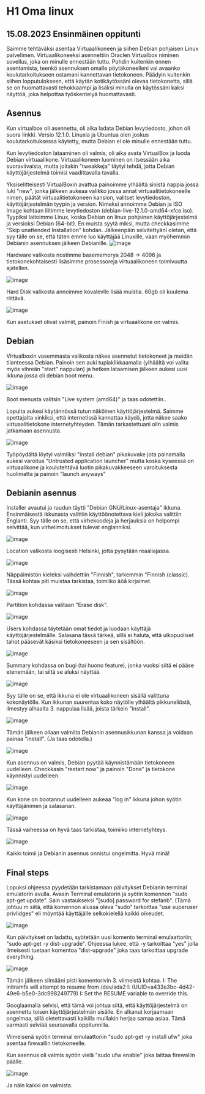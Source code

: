# H1 Oma linux

## 15.08.2023 Ensinmäinen oppitunti

Saimme tehtäväksi asentaa Virtuaalikoneen ja siihen Debian pohjaisen Linux palvelimen. Virtuaalikoneeksi asennettiin Oraclen Virtualbox niminen sovellus, joka on minulle ennestään tuttu. Pohdin kuitenkin ennen asentamista, teenkö asennuksen omalle pöytäkoneelleni vai avaanko koulutarkoitukseen ostamani kannettavan tietokoneen. Päädyin kuitenkin siihen lopputulokseen, että käytän kotikäytössäni olevaa tietokonetta, sillä se on huomattavasti tehokkaampi ja lisäksi minulla on käytössäni kaksi näyttöä, joka helpottaa työskentelyä huomattavasti.

## Asennus

Kun virtualbox oli asennettu, oli aika ladata Debian levytiedosto, johon oli suora linkki. Versio 12.1.0. Linuxia ja Ubuntua olen joskus koulutarkoituksessa käytetty, mutta Debian ei ole minulle ennestään tuttu. 

Kun levytiedoston lataaminen oli valmis, oli aika avata VirtualBox ja luoda Debian virtuaalikone. Virtuaalikoneen luominen on itsessään aika suoraviivaista, mutta joitakin "tweakkeja" täytyi tehdä, jotta Debian käyttöjärjestelmä toimisi vaadittavalla tavalla.

Yksiselitteisesti VirtualBoxin avattua painoimme ylhäältä sinistä nappia jossa luki "new", jonka jälkeen aukeaa valikko jossa annat virtuaalitietokoneelle nimen, päätät virtuaalitietokoneen kansion, valitset levytiedoston, käyttöjärjestelmän tyypin ja version. Nimeksi annoimme Debian ja ISO Image kohtaan liitimme levytiedoston (debian-live-12.1.0-amd64-xfce.iso). Tyypiksi laitoimme Linux, koska Debian on linux pohjainen käyttöjärjestelmä ja versioksi Debian (64-bit). En muista syytä miksi, mutta checkkasimme "Skip unattended Installation" kohdan. Jälkeenpäin selvitettyäni oletan, että syy tälle on se, että täten emme luo käyttäjää Linuxille, vaan myöhemmin Debianin asennuksen jälkeen Debianille.
![image](https://github.com/bgz859/linux-kurssi/assets/143337738/7b66c1a1-2ef6-474a-9f3e-2e947ee92504)

Hardware valikosta nostimme basememorya 2048 -> 4096 ja tietokonekohtaisesti lisäsimme prosessoreja virtuaalikoneen toimivuutta ajatellen.

![image](https://github.com/bgz859/linux-kurssi/assets/143337738/a6d8a623-4bba-4cfc-83da-378460385612)

Hard Disk valikosta annoimme kovalevlle lisää muistia. 60gb oli kuulema riittävä.

![image](https://github.com/bgz859/linux-kurssi/assets/143337738/4a4b2e90-8290-4a71-9262-19b7b4b79f9b)

Kun asetukset olivat valmiit, painoin Finish ja virtuaalikone on valmis.

## Debian

Virtualboxin vasemmasta valikosta näkee asennetut tietokoneet ja meidän tilanteessa Debian. Painoin sen auki tuplaklikkaamalla (ylhäältä voi valita myös vihreän "start" nappulan) ja hetken lataamisen jälkeen aukesi uusi ikkuna jossa oli debian boot menu. 

![image](https://github.com/bgz859/linux-kurssi/assets/143337738/b517d40f-3f1a-44ad-9109-7b076368c71d)

Boot menusta valitsin "Live system (amd64)" ja taas odotettiin..

Lopulta aukesi käytännössä tutun näköinen käyttöjärjestelmä. Saimme opettajalta vinkiksi, että internetissä kannattaa käydä, jotta näkee saako virtuaalitietokone internetyhteyden. Tämän tarkastettuani olin valmis jatkamaan asennusta.

![image](https://github.com/bgz859/linux-kurssi/assets/143337738/7c1008e2-5b1b-4539-b191-81dd729a5fe5)

Työpöydältä löytyi valmiiksi "install debian" pikakuvake jota painamalla aukesi varoitus "Untrusted application launcher" mutta koska kyseessä on virtuaalikone ja koulutehtävä luotin pikakuvakkeeseen varoituksesta huolimatta ja painoin "launch anyways"

## Debianin asennus

Installer avautui ja ruudun täytti "Debian GNU/Linux-asentaja" ikkuna. Ensinmäisestä ikkunasta valittiin käyttöönotettava kieli joksika valittiin Englanti. Syy tälle on se, että virhekoodeja ja herjauksia on helpompi selvittää, kun virheilmoitukset tulevat englanniksi.

![image](https://github.com/bgz859/linux-kurssi/assets/143337738/a0a1eda0-828b-4c59-9974-41cceb6e69cf)

Location valikosta loogisesti Helsinki, jotta pysytään reaaliajassa.

![image](https://github.com/bgz859/linux-kurssi/assets/143337738/484e04ec-b51d-42f7-82e8-dcd39967e8a9)

Näppäimistön kieleksi vaihdettiin "Finnish", tarkemmin "Finnish (classic). Tässä kohtaa piti muistaa tarkistaa, toimiiko äöå kirjaimet.

![image](https://github.com/bgz859/linux-kurssi/assets/143337738/b0b2a472-68cb-4666-a724-9835f994c876)

Partition kohdassa valitaan "Erase disk".

![image](https://github.com/bgz859/linux-kurssi/assets/143337738/72e631dc-21d2-4954-994f-37ce9b6a733b)

Users kohdassa täytetään omat tiedot ja luodaan käyttäjä käyttöjärjestelmälle. Salasana tässä tärkeä, sillä ei haluta, että ulkopuoliset tahot pääsevät käsiksi tietokoneeseen ja sen sisältöön.

![image](https://github.com/bgz859/linux-kurssi/assets/143337738/c2de8326-2451-4fcf-9736-b74e53c62649)

Summary kohdassa on bugi (tai huono feature), jonka vuoksi siitä ei pääse etenemään, tai siltä se aluksi näyttää. 

![image](https://github.com/bgz859/linux-kurssi/assets/143337738/f2bf1584-7efb-4b61-bc30-40e6a6dad161)

Syy tälle on se, että ikkuna ei ole virtuaalikoneen sisällä valittuna kokonäytölle. Kun ikkunan suurentaa koko näytölle ylhäältä pikkuneliöstä, ilmestyy alhaalta 3. nappulaa lisää, joista tärkein "install".

![image](https://github.com/bgz859/linux-kurssi/assets/143337738/d0aef1bd-3405-426c-8566-da0c19c0d911)

Tämän jälkeen ollaan valmiita Debianin asennusikkunan kanssa ja voidaan painaa "install". (Ja taas odotella.)

![image](https://github.com/bgz859/linux-kurssi/assets/143337738/1b75da04-90ec-46d4-be66-64eaaf4749a8)

Kun asennus on valmis, Debian pyytää käynnistämään tietokoneen uudelleen. Checkkasin "restart now" ja painoin "Done" ja tietokone käynnistyi uudelleen.

![image](https://github.com/bgz859/linux-kurssi/assets/143337738/69e1f5e4-752e-4b60-8836-41eaf5ee304d)

Kun kone on bootannut uudelleen aukeaa "log in" ikkuna johon syötin käyttäjänimen ja salasanan.

![image](https://github.com/bgz859/linux-kurssi/assets/143337738/2a38a3bc-7cbb-4c1a-a389-b660fdc56d35)

Tässä vaiheessa on hyvä taas tarkistaa, toimiiko internetyhteys.

![image](https://github.com/bgz859/linux-kurssi/assets/143337738/3e5de6ef-ca83-41cb-8c87-ee871802e1e6)

Kaikki toimii ja Debianin asennus onnistui ongelmitta. Hyvä minä!

## Final steps

Lopuksi ohjeessa pyydetään tarkistamaan päivitykset Debianin terminal emulatorin avulla. Avasin Terminal emulatorin ja syötin komennon "sudo apt-get update". Sain vastaukseksi "[sudo] password for stefanb". (Tämä johtuu m siitä, että komennon alussa oleva "sudo" tarkoittaa "use superuser privlidges" eli möyntää käyttäjälle selkokielellä kaikki oikeudet.

![image](https://github.com/bgz859/linux-kurssi/assets/143337738/e131458b-d381-48da-bb44-9b80829bd2c5)

Kun päivitykset on ladattu, syötetään uusi komento terminal emulaattoriin; "sudo apt-get -y dist-upgrade". Ohjeessa lukee, että -y tarkoittaa "yes" jolla ilmeisesti tuetaan komentoa "dist-upgrade" joka taas tarkoittaa upgrade everything.

![image](https://github.com/bgz859/linux-kurssi/assets/143337738/df27a669-374e-4a9d-9b18-f639801a7854)

Tämän jälkeen silmääni pisti komentorivin 3. viimeistä kohtaa.
I: The initramfs will attempt to resume from /dev/sda2
I: (UUID=a433e3bc-4d42-49e6-b5e0-3dc998249779)
I: Set the RESUME variable to override this.

Googlaamalla selvisi, että tämä voi johtua siitä, että käyttöjärjestelmä on asennettu toisen käyttöjärjestelmän sisälle. En alkanut korjaamaan ongelmaa, sillä oletettavasti kaikilla muillakin herjaa samaa asiaa. Tämä varmasti selviää seuraavalla oppitunnilla.

Viimeisenä syötin terminal emulaattoriin "sudo apt-get -y install ufw" joka asentaa firewallin tietokoneelle.

Kun asennus oli valmis syötin vielä "sudo ufw enable" joka laittaa firewallin päälle.

![image](https://github.com/bgz859/linux-kurssi/assets/143337738/67d7bd19-cc93-4806-9384-ead338a3ec49)

Ja näin kaikki on valmista.









